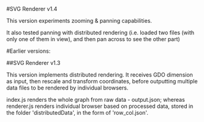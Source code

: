 #SVG Renderer v1.4

This version experiments zooming & panning capabilities.

It also tested panning with distributed rendering (i.e. loaded two files (with only one of them in view), and then pan across to see the other part)

#Earlier versions:

##SVG Renderer v1.3

This version implements distributed rendering. It receives GDO dimension as input, then rescale and transform coordinates, before outputting multiple data files to be rendered by individual browsers.

index.js renders the whole graph from raw data - output.json;
whereas renderer.js renders individual browser based on processed data, stored in the folder 'distributedData', in the form of 'row_col.json'.